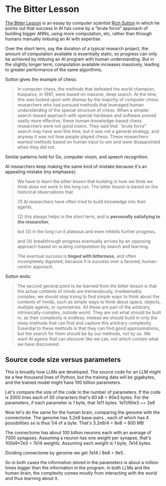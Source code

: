# The Bitter Lesson

[The Bitter Lesson](http://www.incompleteideas.net/IncIdeas/BitterLesson.html) is an essay by computer scientist [Rich Sutton](https://en.wikipedia.org/wiki/Richard_S._Sutton) 
in which he points out that success in AI has come by a "brute force" approach of building bigger ANNs, using more computation, etc, 
rather than through humans manually imbuing an AI with expertise.

Over the short term, say the duration of a typical research project, the amount of computation available is essentially static, so progress can only be achieved by imbuing an AI program with human understanding. But in the slightly longer term, computation available increases massively, leading to greater performance of the same algorithms.

Sutton gives the example of chess:

> In computer chess, the methods that defeated the world champion, Kasparov, in 1997, were based on massive, deep search. At the time, this was looked upon with dismay by the majority of computer-chess researchers who had pursued methods that leveraged human understanding of the special structure of chess. When a simpler, search-based approach with special hardware and software proved vastly more effective, these human-knowledge-based chess researchers were not good losers. They said that ``brute force" search may have won this time, but it was not a general strategy, and anyway it was not how people played chess. These researchers wanted methods based on human input to win and were disappointed when they did not.

Similar patterns hold for Go, computer vision, and speech recognition.

AI researchers keep making the same kind of mistake because it's an appealing mistake (my emphases):

> We have to learn the bitter lesson that building in how we think we think does not work in the long run. 
>The bitter lesson is based on the historical observations that 
>
>(1) AI researchers have often tried to build knowledge into their agents,
>
>(2) this always helps in the short term, and is **personally satisfying to the researcher**, 
>
>but (3) in the long run it plateaus and even inhibits further progress, 
>
>and (4) breakthrough progress eventually arrives by an opposing approach based on scaling computation by search and learning. 
>
>The eventual success is **tinged with bitterness**, and often incompletely digested, because it is success over a favored, human-centric approach. 

Sutton ends:

> The second general point to be learned from the bitter lesson is that the actual contents of minds are tremendously, irredeemably complex; we should stop trying to find simple ways to think about the contents of minds, such as simple ways to think about space, objects, multiple agents, or symmetries. All these are part of the arbitrary, intrinsically-complex, outside world. They are not what should be built in, as their complexity is endless; instead we should build in only the meta-methods that can find and capture this arbitrary complexity. Essential to these methods is that they can find good approximations, but the search for them should be by our methods, not by us. We want AI agents that can discover like we can, not which contain what we have discovered.

## Source code size versus parameters

This is broadly how LLMs are developed. The source code for an LLM might be a few thousand lines of Python, but the training data will be gigabytes,
and the trained model might have 100 billion parameters. 

Let's compare the size of the code to the number of parameters. If the code is 2000 lines each of 30 characters that's 60 kB = 60e3 bytes.
For the parameters, if each parameter is 1 byte, that 1e11 bytes. 1e11/60e3 ~= 2e6

Now let's do the same for the human brain, comparing the genome with the connectome. The genome has 3.2e9 base-pairs , each of which has 4 possibilities so is thus 1/4 of a byte. That's 3.2e9/4 = 8e8 = 800 MB

The connectome has about 100 billion neurons each with an average of 7000 synapses. Assuming a neuron has one weight per synapse, that's 100e9*7e3 = 7e14 weights. Assuming each weight is 1 byte, 7e14 bytes.

Dividing connectome by genome we get 7e14 / 8e8 = 9e5.

So in both cases the information stored in the parameters is about a million times bigger than the information in the program. In both LLMs and the human brain, the complexity comes mostly from interacting with the world and thus learning about it.




